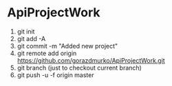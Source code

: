 # ApiProjectWork

1. git init
2. git add -A
3. git commit -m "Added new project"
4. git remote add origin https://github.com/gorazdmurko/ApiProjectWork.git
5. git branch (just to checkout current branch)
6. git push -u -f origin master
